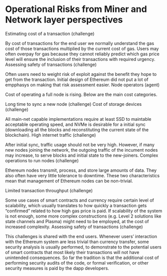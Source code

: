 #  Operational Risks from Miner and Network layer perspectives 


Estimating cost of a transaction (challenge)

By cost of transactions for the end user we normally understand the gas cost of
those transactions multiplied by the current cost of gas. Users may often
overpay for gas because they cannot reliably predict which gas price level will
ensure the inclusion of their transactions with required urgency.
Assessing safety of transactions (challenge)

Often users need to weight risk of exploit against the benefit they hope to get
from the transaction. Initial design of Ethereum did not put a lot of empphasys
on making that risk assessment easier.
Node operators (agent)

Cost of operating a full node is rising. Below are the main cost categories.

Long time to sync a new node (challenge)
Cost of storage devices (challenge)

All main-net capable implementations require at least SSD to maintable
acceptable operating speed, and NVMe is desirable for a initial sync
(downloading all the blocks and reconstituting the current state of the
blockchain).
High internet traffic (challenge)

After initial sync, traffic usage should not be very high. However, if many new
nodes joining the network, the outgoing traffic of the incument nodes may
increase, to serve blocks and initial state to the new-joiners.
Complex operations to run nodes (challenge)

Ethereum nodes transmit, process, and store large amounts of data. They also
often have very little tolerance to downtime. These two characteristics mean
that management of Ethereum nodes can be non-trivial.

Limited transaction throughput (challenge)

Some use cases of smart contracts and currency require certain level of
scalability, which usually translates to how quickly a transaction gets
“confirmed” related to how high gas price is paid. If scalability of the system
is not enough, some more complex constructions (e.g. Level 2 solutions like
state channels and Plasma) might need to be employed, at the cost of increased
complexity.
Assessing safety of transactions (challenge)

This challenges is shared with the end users.
Whenever users’ interaction with the Ethereum system are less trivial than
currency transfer, some security analysis is usually performed, to demonstrate
to the potential users of smart contracts that most likely their transactions
will not have unintended consequences. So far the tradition is that the
additional cost of performing security audits of the code, or formal
verification, or other security measures is paid by the dapp developers.
